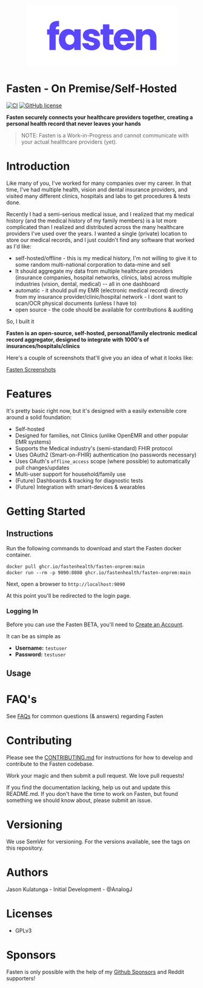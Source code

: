 <p align="center">
  <a href="https://github.com/fastenhealth/fasten-onprem">
  <img width="400" alt="fasten_view" src="frontend/src/assets/banner/banner.png">
  </a>
</p>

# Fasten - On Premise/Self-Hosted

[![CI](https://github.com/fastenhealth/fasten-onprem/workflows/CI/badge.svg?branch=main)](https://github.com/fastenhealth/fasten-onprem/actions?query=workflow%3ACI)
[![GitHub license](https://img.shields.io/github/license/fastenhealth/fasten-onprem?style=flat-square)](https://github.com/fastenhealth/fasten-onprem/blob/main/LICENSE.md)

**Fasten securely connects your healthcare providers together, creating a personal health record that never leaves your hands**

> NOTE: Fasten is a Work-in-Progress and cannot communicate with your actual healthcare providers (yet).

# Introduction

Like many of you, I've worked for many companies over my career. In that time, I've had multiple health, vision and dental 
insurance providers, and visited many different clinics, hospitals and labs to get procedures & tests done.

Recently I had a semi-serious medical issue, and I realized that my medical history (and the medical history of my family members) 
is a lot more complicated than I realized and distributed across the many healthcare providers I've used over the years. 
I wanted a single (private) location to store our medical records, and I just couldn't find any software that worked as I'd like:

- self-hosted/offline - this is my medical history, I'm not willing to give it to some random multi-national corporation to data-mine and sell 
- It should aggregate my data from multiple healthcare providers (insurance companies, hospital networks, clinics, labs) across multiple industries (vision, dental, medical) -- all in one dashboard 
- automatic - it should pull my EMR (electronic medical record) directly from my insurance provider/clinic/hospital network - I dont want to scan/OCR physical documents (unless I have to)
- open source - the code should be available for contributions & auditing

So, I built it

**Fasten is an open-source, self-hosted, personal/family electronic medical record aggregator, designed to integrate with 1000's of insurances/hospitals/clinics**

Here's a couple of screenshots that'll give you an idea of what it looks like:

[Fasten Screenshots](https://imgur.com/a/vfgojBD)

# Features

It's pretty basic right now, but it's designed with a easily extensible core around a solid foundation:

- Self-hosted
- Designed for families, not Clinics (unlike OpenEMR and other popular EMR systems)
- Supports the Medical industry's (semi-standard) FHIR protocol
- Uses OAuth2 (Smart-on-FHIR) authentication (no passwords necessary)
- Uses OAuth's `offline_access` scope (where possible) to automatically pull changes/updates
- Multi-user support for household/family use
- (Future) Dashboards & tracking for diagnostic tests
- (Future) Integration with smart-devices & wearables

# Getting Started

## Instructions

Run the following commands to download and start the Fasten docker container.
```
docker pull ghcr.io/fastenhealth/fasten-onprem:main 
docker run --rm -p 9090:8080 ghcr.io/fastenhealth/fasten-onprem:main 
```

Next, open a browser to `http://localhost:9090`

At this point you'll be redirected to the login page.

### Logging In

Before you can use the Fasten BETA, you'll need to [Create an Account](http://localhost:9090/web/auth/signup).

It can be as simple as
- **Username:** `testuser`
- **Password:** `testuser`


## Usage


# FAQ's

See [FAQs](https://github.com/fastenhealth/docs/blob/main/FAQs.md) for common questions (& answers) regarding Fasten

# Contributing

Please see the [CONTRIBUTING.md](CONTRIBUTING.md) for instructions for how to develop and contribute to the Fasten codebase.

Work your magic and then submit a pull request. We love pull requests!

If you find the documentation lacking, help us out and update this README.md. If you don't have the time to work on Fasten, but found something we should know about, please submit an issue.

# Versioning

We use SemVer for versioning. For the versions available, see the tags on this repository.

# Authors

Jason Kulatunga - Initial Development - @AnalogJ

# Licenses

- GPLv3

# Sponsors

Fasten is only possible with the help of my [Github Sponsors](https://github.com/sponsors/AnalogJ/) and Reddit supporters!
